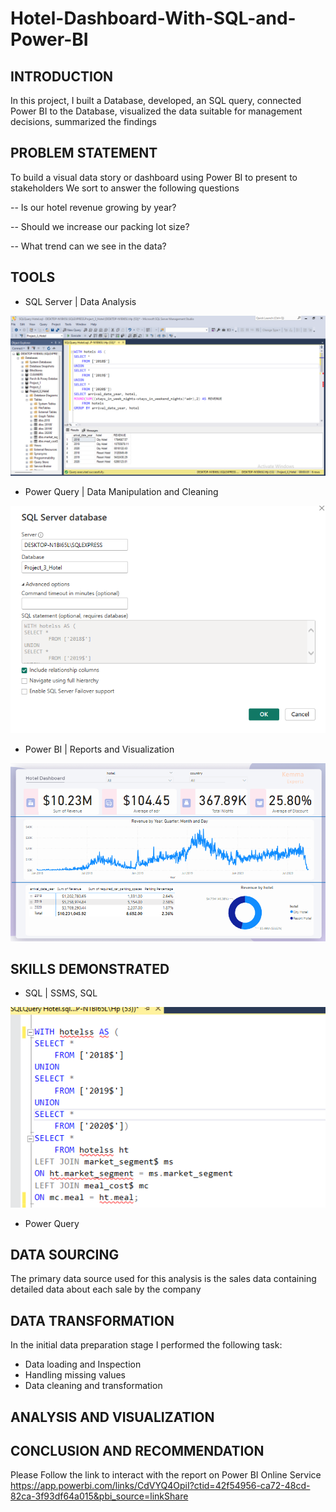 # Hotel-Dashboard-With-SQL-and-Power-BI
## INTRODUCTION
In this project, I built a Database, developed, an SQL query, connected Power BI to the Database,
visualized the data suitable for management decisions, summarized the findings

## PROBLEM STATEMENT
To build a visual data story or dashboard using Power BI to present to stakeholders
We sort to answer the following questions

-- Is our hotel revenue growing by year?

-- Should we increase our packing lot size?

-- What trend can we see in the data?

## TOOLS
* SQL Server | Data Analysis

![](SSMS_Database.png)
  
* Power Query | Data Manipulation and Cleaning

![](Connecting_Database.png)
  
* Power BI | Reports and Visualization

![](Hotel_Report.png)
  
## SKILLS DEMONSTRATED
- SQL | SSMS, SQL 

![](SQL_Query.png)

- Power Query

## DATA SOURCING
The primary data source used for this analysis is the sales data containing detailed data about each sale by the company
## DATA TRANSFORMATION
In the initial data preparation stage I performed the following task:
- Data loading and Inspection
- Handling missing values
- Data cleaning and transformation

## ANALYSIS AND VISUALIZATION
## CONCLUSION AND RECOMMENDATION
Please Follow the link to interact with the report on Power BI Online Service
<https://app.powerbi.com/links/CdVYQ4OpiI?ctid=42f54956-ca72-48cd-82ca-3f93df64a015&pbi_source=linkShare>
